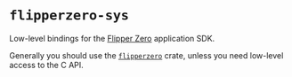 # `flipperzero-sys`

Low-level bindings for the [Flipper Zero](https://flipperzero.one/) application SDK.

Generally you should use the [`flipperzero`](../flipperzero/) crate, unless you need low-level access to the C API.

